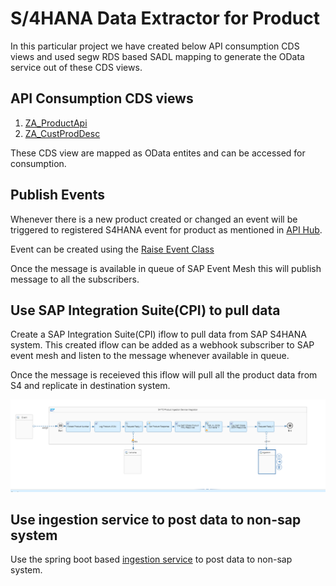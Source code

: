 # S/4HANA Data Extractor for Product

In this particular project we have created below API consumption CDS views and used segw RDS based SADL mapping to generate the OData service out of these CDS views.

## API Consumption CDS views

1. [ZA_ProductApi](API%20CDS/Consumption%20CDS/ZA_ProductApi.txt)
2. [ZA_CustProdDesc](API%20CDS/Consumption%20CDS/ZA_CustProdDesc.txt)

These CDS view are mapped as OData entites and can be accessed for consumption.
## Publish Events

Whenever there is a new product created or changed an event will be triggered to registered S4HANA event for product as mentioned in [API Hub](https://api.sap.com/event/SAPS4HANABusinessEvents_ProductEvents/resource).

Event can be created using the [Raise Event Class](Send%20Message/ZCL_ASSIGNMENT_PRODUCT_EVENT~RAISE_EVENT.txt)

Once the message is available in queue of SAP Event Mesh this will publish message to all the subscribers.

## Use SAP Integration Suite(CPI) to pull data

Create a SAP Integration Suite(CPI) iflow to pull data from SAP S4HANA system.
This created iflow can be added as a webhook subscriber to SAP event mesh and listen to the message whenever available in queue.

Once the message is receieved this iflow will pull all the product data from S4 and replicate in destination system.

![CPI_IFLOW](img/cpi_iflow.png)

## Use ingestion service to post data to non-sap system

Use the spring boot based [ingestion service](https://github.com/mineshsapkota/assignment-ingestion) to post data to non-sap system.